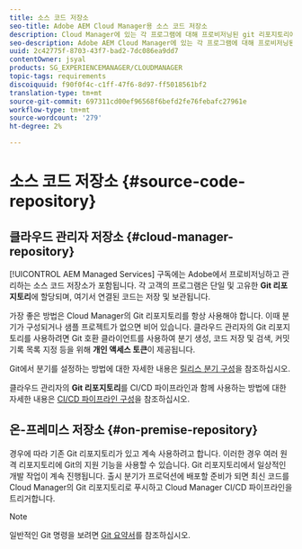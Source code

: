 ```yaml
---
title: 소스 코드 저장소
seo-title: Adobe AEM Cloud Manager용 소스 코드 저장소
description: Cloud Manager에 있는 각 프로그램에 대해 프로비저닝된 git 리포지토리에 대해 알려면 이 페이지를 따르십시오.
seo-description: Adobe AEM Cloud Manager에 있는 각 프로그램에 대해 프로비저닝된 git 리포지토리에 대해 알려면 이 페이지를 따르십시오.
uuid: 2c42775f-8703-43f7-bad2-7dc086ea9dd7
contentOwner: jsyal
products: SG_EXPERIENCEMANAGER/CLOUDMANAGER
topic-tags: requirements
discoiquuid: f90f0f4c-c1ff-47f6-8d97-ff5018561bf2
translation-type: tm+mt
source-git-commit: 697311cd00ef96568f6befd2fe76febafc27961e
workflow-type: tm+mt
source-wordcount: '279'
ht-degree: 2%

---
```



# 소스 코드 저장소 {#source-code-repository}

## 클라우드 관리자 저장소 {#cloud-manager-repository}

[!UICONTROL AEM Managed Services] 구독에는 Adobe에서 프로비저닝하고 관리하는 소스 코드 저장소가 포함됩니다. 각 고객의 프로그램은 단일 및 고유한 **Git 리포지토리**&#x200B;에 할당되며, 여기서 연결된 코드는 저장 및 보관됩니다.

가장 좋은 방법은 Cloud Manager의 Git 리포지토리를 항상 사용해야 합니다. 이때 분기가 구성되거나 샘플 프로젝트가 없으면 비어 있습니다. 클라우드 관리자의 Git 리포지토리를 사용하려면 Git 호환 클라이언트를 사용하여 분기 생성, 코드 저장 및 검색, 커밋 기록 목록 지정 등을 위해 **개인 액세스 토큰**&#x200B;이 제공됩니다.

Git에서 분기를 설정하는 방법에 대한 자세한 내용은 [릴리스 분기 구성](configure-your-release-branches.md)을 참조하십시오.

클라우드 관리자의 **Git 리포지토리**&#x200B;를 CI/CD 파이프라인과 함께 사용하는 방법에 대한 자세한 내용은 [CI/CD 파이프라인 구성](configuring-pipeline.md)을 참조하십시오.

## 온-프레미스 저장소 {#on-premise-repository}

경우에 따라 기존 Git 리포지토리가 있고 계속 사용하려고 합니다. 이러한 경우 여러 원격 리포지토리에 Git의 지원 기능을 사용할 수 있습니다. Git 리포지토리에서 일상적인 개발 작업이 계속 진행됩니다. 출시 분기가 프로덕션에 배포할 준비가 되면 최신 코드를 Cloud Manager의 Git 리포지토리로 푸시하고 Cloud Manager CI/CD 파이프라인을 트리거합니다.

>[!NOTE]
>
>일반적인 Git 명령을 보려면 [Git 요약서](https://education.github.com/git-cheat-sheet-education.pdf)를 참조하십시오.

